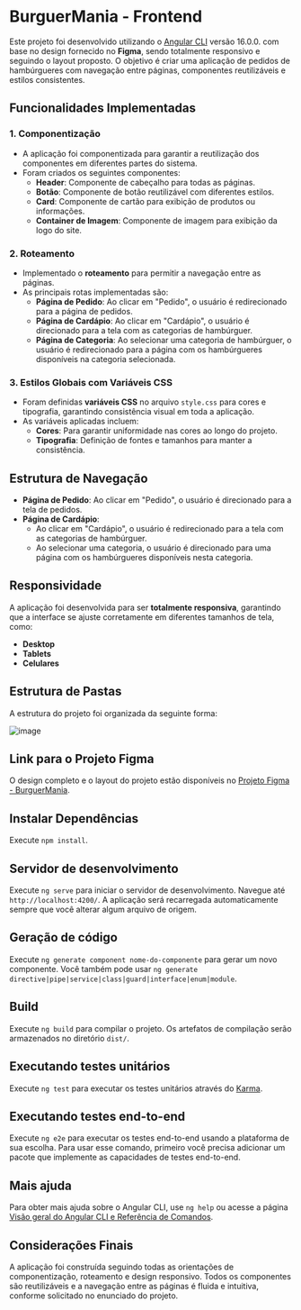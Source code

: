 # BurguerMania - Frontend

Este projeto foi desenvolvido utilizando o [Angular CLI](https://github.com/angular/angular-cli) versão 16.0.0. com base no design fornecido no **Figma**, sendo totalmente responsivo e seguindo o layout proposto. O objetivo é criar uma aplicação de pedidos de hambúrgueres com navegação entre páginas, componentes reutilizáveis e estilos consistentes.

## Funcionalidades Implementadas

### 1. **Componentização**
   - A aplicação foi componentizada para garantir a reutilização dos componentes em diferentes partes do sistema.
   - Foram criados os seguintes componentes:
     - **Header**: Componente de cabeçalho para todas as páginas.
     - **Botão**: Componente de botão reutilizável com diferentes estilos.
     - **Card**: Componente de cartão para exibição de produtos ou informações.
     - **Container de Imagem**: Componente de imagem para exibição da logo do site.

### 2. **Roteamento**
   - Implementado o **roteamento** para permitir a navegação entre as páginas.
   - As principais rotas implementadas são:
     - **Página de Pedido**: Ao clicar em "Pedido", o usuário é redirecionado para a página de pedidos.
     - **Página de Cardápio**: Ao clicar em "Cardápio", o usuário é direcionado para a tela com as categorias de hambúrguer.
     - **Página de Categoria**: Ao selecionar uma categoria de hambúrguer, o usuário é redirecionado para a página com os hambúrgueres disponíveis na categoria selecionada.

### 3. **Estilos Globais com Variáveis CSS**
   - Foram definidas **variáveis CSS** no arquivo `style.css` para cores e tipografia, garantindo consistência visual em toda a aplicação.
   - As variáveis aplicadas incluem:
     - **Cores**: Para garantir uniformidade nas cores ao longo do projeto.
     - **Tipografia**: Definição de fontes e tamanhos para manter a consistência.

## Estrutura de Navegação

- **Página de Pedido**: Ao clicar em "Pedido", o usuário é direcionado para a tela de pedidos.
- **Página de Cardápio**:
  - Ao clicar em "Cardápio", o usuário é redirecionado para a tela com as categorias de hambúrguer.
  - Ao selecionar uma categoria, o usuário é direcionado para uma página com os hambúrgueres disponíveis nesta categoria.

## Responsividade

A aplicação foi desenvolvida para ser **totalmente responsiva**, garantindo que a interface se ajuste corretamente em diferentes tamanhos de tela, como:
- **Desktop**
- **Tablets**
- **Celulares**

## Estrutura de Pastas

A estrutura do projeto foi organizada da seguinte forma:

![image](https://github.com/user-attachments/assets/2f736564-0cf0-4329-a3a9-a73f1a185456)

## Link para o Projeto Figma

O design completo e o layout do projeto estão disponíveis no [Projeto Figma - BurguerMania](https://www.figma.com/design/ZVUq3b0IH9fYUHESjmv6NB/BurguerMania?node-id=24-100&node-type=frame&t=U9JjEXNWaddP9MSA-0).

## Instalar Dependências 

Execute `npm install`.

## Servidor de desenvolvimento

Execute `ng serve` para iniciar o servidor de desenvolvimento. Navegue até `http://localhost:4200/`. A aplicação será recarregada automaticamente sempre que você alterar algum arquivo de origem.

## Geração de código

Execute `ng generate component nome-do-componente` para gerar um novo componente. Você também pode usar `ng generate directive|pipe|service|class|guard|interface|enum|module`.

## Build

Execute `ng build` para compilar o projeto. Os artefatos de compilação serão armazenados no diretório `dist/`.

## Executando testes unitários

Execute `ng test` para executar os testes unitários através do [Karma](https://karma-runner.github.io).

## Executando testes end-to-end

Execute `ng e2e` para executar os testes end-to-end usando a plataforma de sua escolha. Para usar esse comando, primeiro você precisa adicionar um pacote que implemente as capacidades de testes end-to-end.

## Mais ajuda

Para obter mais ajuda sobre o Angular CLI, use `ng help` ou acesse a página [Visão geral do Angular CLI e Referência de Comandos](https://angular.io/cli).

## Considerações Finais

A aplicação foi construída seguindo todas as orientações de componentização, roteamento e design responsivo. Todos os componentes são reutilizáveis e a navegação entre as páginas é fluida e intuitiva, conforme solicitado no enunciado do projeto.

